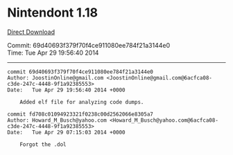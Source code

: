 # Nintendont 1.18
[Direct Download](./Nintendont.zip)

Commit: 69d40693f379f70f4ce911080ee784f21a3144e0  
Time: Tue Apr 29 19:56:40 2014   

-----

```
commit 69d40693f379f70f4ce911080ee784f21a3144e0
Author: JoostinOnline@gmail.com <JoostinOnline@gmail.com@6acfca08-c3de-247c-4448-9f1a92385553>
Date:   Tue Apr 29 19:56:40 2014 +0000

    Added elf file for analyzing code dumps.
```

```
commit fd708c01094923321f0238c00d2562066e8305a7
Author: Howard_M_Busch@yahoo.com <Howard_M_Busch@yahoo.com@6acfca08-c3de-247c-4448-9f1a92385553>
Date:   Tue Apr 29 07:15:03 2014 +0000

    Forgot the .dol
```
